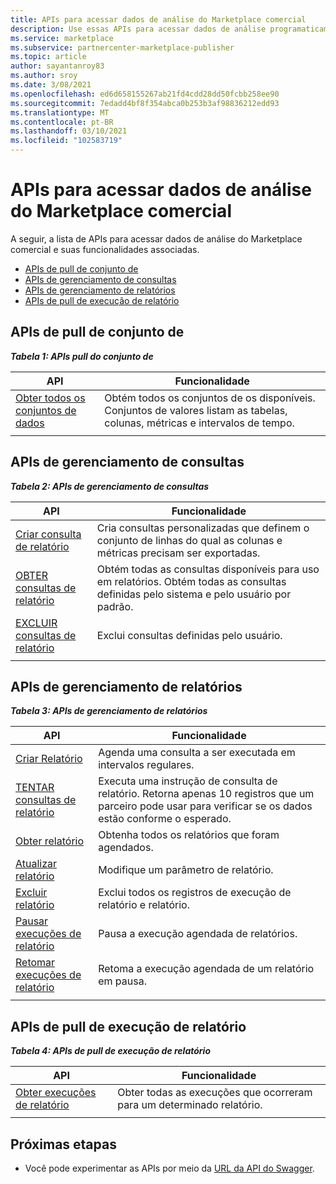 ```yaml
---
title: APIs para acessar dados de análise do Marketplace comercial
description: Use essas APIs para acessar dados de análise programaticamente no Partner Center.
ms.service: marketplace
ms.subservice: partnercenter-marketplace-publisher
ms.topic: article
author: sayantanroy83
ms.author: sroy
ms.date: 3/08/2021
ms.openlocfilehash: ed6d658155267ab21fd4cdd28dd50fcbb258ee90
ms.sourcegitcommit: 7edadd4bf8f354abca0b253b3af98836212edd93
ms.translationtype: MT
ms.contentlocale: pt-BR
ms.lasthandoff: 03/10/2021
ms.locfileid: "102583719"
---
```

# <a name="apis-for-accessing-commercial-marketplace-analytics-data"></a>APIs para acessar dados de análise do Marketplace comercial

A seguir, a lista de APIs para acessar dados de análise do Marketplace comercial e suas funcionalidades associadas.

- [APIs de pull de conjunto de](#dataset-pull-apis)
- [APIs de gerenciamento de consultas](#query-management-apis)
- [APIs de gerenciamento de relatórios](#report-management-apis)
- [APIs de pull de execução de relatório](#report-execution-pull-apis)

## <a name="dataset-pull-apis"></a>APIs de pull de conjunto de

***Tabela 1: APIs pull do conjunto de***

| **API** | **Funcionalidade** |
| --- | --- |
| [Obter todos os conjuntos de dados](analytics-api-get-all-datasets.md) | Obtém todos os conjuntos de os disponíveis. Conjuntos de valores listam as tabelas, colunas, métricas e intervalos de tempo. |
|||

## <a name="query-management-apis"></a>APIs de gerenciamento de consultas

***Tabela 2: APIs de gerenciamento de consultas***

| **API** | **Funcionalidade** |
| --- | --- |
| [Criar consulta de relatório](analytics-programmatic-access.md#create-report-query-api) | Cria consultas personalizadas que definem o conjunto de linhas do qual as colunas e métricas precisam ser exportadas. |
| [OBTER consultas de relatório](analytics-api-get-report-queries.md) | Obtém todas as consultas disponíveis para uso em relatórios. Obtém todas as consultas definidas pelo sistema e pelo usuário por padrão. |
| [EXCLUIR consultas de relatório](analytics-api-delete-report-queries.md) | Exclui consultas definidas pelo usuário. |
|||

## <a name="report-management-apis"></a>APIs de gerenciamento de relatórios

***Tabela 3: APIs de gerenciamento de relatórios***

| **API** | **Funcionalidade** |
| --- | --- |
| [Criar Relatório](analytics-programmatic-access.md#create-report-api) | Agenda uma consulta a ser executada em intervalos regulares. |
| [TENTAR consultas de relatório](analytics-api-try-report-queries.md) | Executa uma instrução de consulta de relatório. Retorna apenas 10 registros que um parceiro pode usar para verificar se os dados estão conforme o esperado. |
| [Obter relatório](analytics-api-get-report.md) | Obtenha todos os relatórios que foram agendados. |
| [Atualizar relatório](analytics-api-update-report.md) | Modifique um parâmetro de relatório. |
| [Excluir relatório](analytics-api-delete-report.md) | Exclui todos os registros de execução de relatório e relatório. |
| [Pausar execuções de relatório](analytics-api-pause-report-executions.md) | Pausa a execução agendada de relatórios. |
| [Retomar execuções de relatório](analytics-api-resume-report-executions.md) | Retoma a execução agendada de um relatório em pausa. |
|||

## <a name="report-execution-pull-apis"></a>APIs de pull de execução de relatório

***Tabela 4: APIs de pull de execução de relatório***

| **API** | **Funcionalidade** |
| --- | --- |
| [Obter execuções de relatório](analytics-programmatic-access.md#get-report-executions-api) | Obter todas as execuções que ocorreram para um determinado relatório. |
|||

## <a name="next-steps"></a>Próximas etapas

- Você pode experimentar as APIs por meio da [URL da API do Swagger](https://api.partnercenter.microsoft.com/insights/v1/cmp/swagger/index.html).

